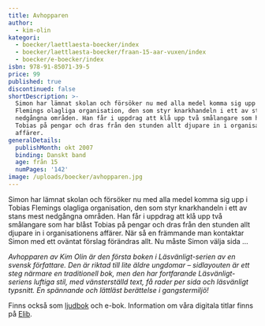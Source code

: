 ```yaml
---
title: Avhopparen
author:
  - kim-olin
kategori:
  - boecker/laettlaesta-boecker/index
  - boecker/laettlaesta-boecker/fraan-15-aar-vuxen/index
  - boecker/e-boecker/index
isbn: 978-91-85071-39-5
price: 99
published: true
discontinued: false
shortDescription: >-
  Simon har lämnat skolan och försöker nu med alla medel komma sig upp i Tobias
  Flemings olagliga organisation, den som styr knarkhandeln i ett av stans mest
  nedgångna områden. Han får i uppdrag att klå upp två smålangare som har blåst
  Tobias på pengar och dras från den stunden allt djupare in i organisationens
  affärer.
generalDetails:
  publishMonth: okt 2007
  binding: Danskt band
  age: från 15
  numPages: '142'
image: /uploads/boecker/avhopparen.jpg
---
```

Simon har lämnat skolan och försöker nu med alla medel komma sig upp i Tobias Flemings olagliga organisation, den som styr knarkhandeln i ett av stans mest nedgångna områden. Han får i uppdrag att klå upp två smålangare som har blåst Tobias på pengar och dras från den stunden allt djupare in i organisationens affärer. När så en främmande man kontaktar Simon med ett oväntat förslag förändras allt. Nu måste Simon välja sida …

_Avhopparen av Kim Olin är den första boken i Läsvänligt-serien av en svensk författare. Den är riktad till lite äldre ungdomar – sidlayouten är ett steg närmare en traditionell bok, men den har fortfarande Läsvänligt-seriens luftiga stil, med vänsterställd text, få rader per sida och läsvänligt typsnitt. En spännande och lättläst berättelse i gangstermiljö!_

Finns också som [ljudbok](/bok/avhopparen-ljudbok) och e-bok. Information om våra digitala titlar finns på [Elib](http://elib.se/ebook_publisher_titles.asp?id=88&type=1).
